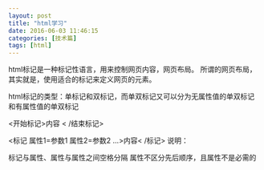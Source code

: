 ```yaml
---
layout: post
title: "html学习"
date: 2016-06-03 11:46:15
categories: [技术篇]
tags: [html]
---
```

html标记是一种标记性语言，用来控制网页内容，网页布局。 
所谓的网页布局，其实就是，使用适合的标记来定义网页的元素。 

html标记的类型：单标记和双标记，而单双标记又可以分为无属性值的单双标记和有属性值的单双标记

<开始标记>内容 < /结束标记>

<标记 属性1=参数1 属性2=参数2 …>内容< /标记> 
说明：

标记与属性、属性与属性之间空格分隔
属性不区分先后顺序，且属性不是必需的